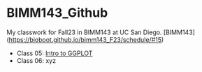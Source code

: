 # BIMM143_Github
My classwork for Fall23 in BIMM143 at UC San Diego. [BIMM143] (https://bioboot.github.io/bimm143_F23/schedule/#15)

- Class 05: [Intro to GGPLOT](https://github.com/liquidgrey/BIMM143_Github/blob/main/Class05/Class05.pdf)
- Class 06: xyz
